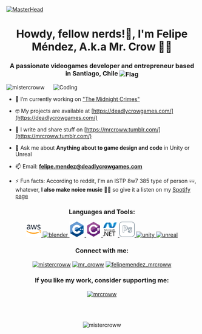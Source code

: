 [![MasterHead](https://pbs.twimg.com/profile_banners/1368425958055833600/1694665594/1500x500)](https://deadlycrowgames.itch.io/)
<h1 align="center">Howdy, fellow nerds!👋, I'm Felipe Méndez, A.k.a Mr. Crow 🦇🦇</h1>
<h3 align="center">A passionate videogames developer and entrepreneur based in Santiago, Chile <img align="center" alt="Flag" width="24" src="https://emojiguide.com/wp-content/uploads/platform/twitter/43766.png"></h3>
<img align="right" alt="Coding" width="380" src="https://mir-s3-cdn-cf.behance.net/project_modules/hd/06f21a161921919.63cd7887d0a70.gif">

<p align="left"> <img src="https://komarev.com/ghpvc/?username=mistercroww&label=Profile%20views&color=0e75b6&style=flat" alt="mistercroww" /> </p>

- 🔭 I’m currently working on ["The Midnight Crimes"](https://themidnightcrimes.deadlycrowgames.com/)

- 🤓 My projects are available at [https://deadlycrowgames.com/](https://deadlycrowgames.com/)

- 📝 I write and share stuff on [https://mrcroww.tumblr.com/](https://mrcroww.tumblr.com/)

- 💬 Ask me about **Anything about to game design and code** in Unity or Unreal

- 📫 Email: **felipe.mendez@deadlycrowgames.com**

- ⚡ Fun facts: According to reddit, I'm an ISTP 8w7 385 type of person 💀💀, whatever, **I also make noice music** 🎵🎵 so give it a listen on my [Spotify page](https://open.spotify.com/intl-es/artist/0CnC4T2SYl8wNGBKLYgJMl?si=bNJUdjQqTNKQrf2vpRrFBg)

<h3 align="center">Languages and Tools:</h3>
<p align="center"> <a href="https://aws.amazon.com" target="_blank" rel="noreferrer"> <img src="https://raw.githubusercontent.com/devicons/devicon/master/icons/amazonwebservices/amazonwebservices-original-wordmark.svg" alt="aws" width="40" height="40"/> </a> <a href="https://www.blender.org/" target="_blank" rel="noreferrer"> <img src="https://download.blender.org/branding/community/blender_community_badge_white.svg" alt="blender" width="40" height="40"/> </a> <a href="https://www.w3schools.com/cpp/" target="_blank" rel="noreferrer"> <img src="https://raw.githubusercontent.com/devicons/devicon/master/icons/cplusplus/cplusplus-original.svg" alt="cplusplus" width="40" height="40"/> </a> <a href="https://www.w3schools.com/cs/" target="_blank" rel="noreferrer"> <img src="https://raw.githubusercontent.com/devicons/devicon/master/icons/csharp/csharp-original.svg" alt="csharp" width="40" height="40"/> </a> <a href="https://dotnet.microsoft.com/" target="_blank" rel="noreferrer"> <img src="https://raw.githubusercontent.com/devicons/devicon/master/icons/dot-net/dot-net-original-wordmark.svg" alt="dotnet" width="40" height="40"/> </a> <a href="https://www.photoshop.com/en" target="_blank" rel="noreferrer"> <img src="https://raw.githubusercontent.com/devicons/devicon/master/icons/photoshop/photoshop-line.svg" alt="photoshop" width="40" height="40"/> </a> <a href="https://unity.com/" target="_blank" rel="noreferrer"> <img src="https://www.vectorlogo.zone/logos/unity3d/unity3d-icon.svg" alt="unity" width="40" height="40"/> </a> <a href="https://unrealengine.com/" target="_blank" rel="noreferrer"> <img src="https://raw.githubusercontent.com/kenangundogan/fontisto/036b7eca71aab1bef8e6a0518f7329f13ed62f6b/icons/svg/brand/unreal-engine.svg" alt="unreal" width="40" height="40"/> </a> </p>

<h3 align="center">Connect with me:</h3>
<p align="center">
<a href="https://twitter.com/mistercroww" target="blank"><img align="center" src="https://raw.githubusercontent.com/rahuldkjain/github-profile-readme-generator/master/src/images/icons/Social/twitter.svg" alt="mistercroww" height="30" width="40" /></a>
<a href="https://instagram.com/mr_croww" target="blank"><img align="center" src="https://raw.githubusercontent.com/rahuldkjain/github-profile-readme-generator/master/src/images/icons/Social/instagram.svg" alt="mr_croww" height="30" width="40" /></a>
<a href="https://www.youtube.com/c/felipemendez_mrcroww" target="blank"><img align="center" src="https://raw.githubusercontent.com/rahuldkjain/github-profile-readme-generator/master/src/images/icons/Social/youtube.svg" alt="felipemendez_mrcroww" height="30" width="40" /></a>
</p>

<h3 align="center">If you like my work, consider supporting me:</h3>
<p align="center"><a href="https://ko-fi.com/mrcroww"> <img align="center" src="https://cdn.ko-fi.com/cdn/kofi3.png?v=3" height="50" width="210" alt="mrcroww" /></a></p><br><br>

<p align="center"><img align="center" src="https://github-readme-stats.vercel.app/api/top-langs?username=mistercroww&show_icons=true&locale=en&layout=compact" alt="mistercroww" /></p>

